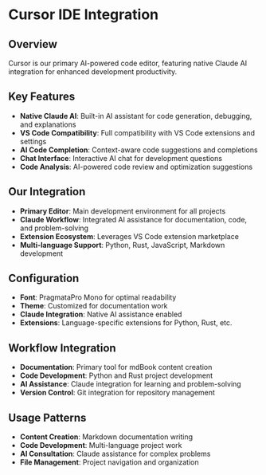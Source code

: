 # Cursor IDE Integration

## Overview
Cursor is our primary AI-powered code editor, featuring native Claude AI integration for enhanced development productivity.

## Key Features
- **Native Claude AI**: Built-in AI assistant for code generation, debugging, and explanations
- **VS Code Compatibility**: Full compatibility with VS Code extensions and settings
- **AI Code Completion**: Context-aware code suggestions and completions
- **Chat Interface**: Interactive AI chat for development questions
- **Code Analysis**: AI-powered code review and optimization suggestions

## Our Integration
- **Primary Editor**: Main development environment for all projects
- **Claude Workflow**: Integrated AI assistance for documentation, code, and problem-solving
- **Extension Ecosystem**: Leverages VS Code extension marketplace
- **Multi-language Support**: Python, Rust, JavaScript, Markdown development

## Configuration
- **Font**: PragmataPro Mono for optimal readability
- **Theme**: Customized for documentation work
- **Claude Integration**: Native AI assistance enabled
- **Extensions**: Language-specific extensions for Python, Rust, etc.

## Workflow Integration
- **Documentation**: Primary tool for mdBook content creation
- **Code Development**: Python and Rust project development
- **AI Assistance**: Claude integration for learning and problem-solving
- **Version Control**: Git integration for repository management

## Usage Patterns
- **Content Creation**: Markdown documentation writing
- **Code Development**: Multi-language project work
- **AI Consultation**: Claude assistance for complex problems
- **File Management**: Project navigation and organization